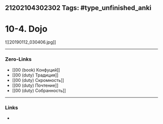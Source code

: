 21202104302302
Tags: #type_unfinished_anki 
---
# 10-4. Dojo

![[20190112_030406.jpg]]

---
### Zero-Links
- [[00 (book) Конфуций]]
- [[00 (duty) Традиция]]
- [[00 (duty) Скромность]]
- [[00 (duty) Почтение]]
- [[00 (duty) Собранность]]
---
### Links
-